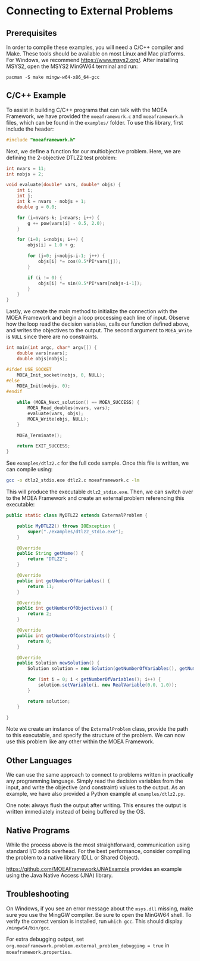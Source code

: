 # Connecting to External Problems

## Prerequisites

In order to compile these examples, you will need a C/C++ compiler and Make.  These tools should be available on
most Linux and Mac platforms.  For Windows, we recommend https://www.msys2.org/.  After installing MSYS2, open the
MSYS2 MinGW64 terminal and run:

```
pacman -S make mingw-w64-x86_64-gcc
```

## C/C++ Example

To assist in building C/C++ programs that can talk with the MOEA Framework, we have provided the `moeaframework.c`
and `moeaframework.h` files, which can be found in the `examples/` folder.  To use this library, first include
the header:

<!-- c:examples/dtlz2.c [20:20] -->

```c
#include "moeaframework.h"
```

Next, we define a function for our multiobjective problem.  Here, we are defining the 2-objective DTLZ2 test problem:

<!-- c:examples/dtlz2.c [24:51] -->

```c
int nvars = 11;
int nobjs = 2;

void evaluate(double* vars, double* objs) {
    int i;
    int j;
    int k = nvars - nobjs + 1;
    double g = 0.0;

    for (i=nvars-k; i<nvars; i++) {
        g += pow(vars[i] - 0.5, 2.0);
    }

    for (i=0; i<nobjs; i++) {
        objs[i] = 1.0 + g;

        for (j=0; j<nobjs-i-1; j++) {
            objs[i] *= cos(0.5*PI*vars[j]);
        }

        if (i != 0) {
            objs[i] *= sin(0.5*PI*vars[nobjs-i-1]);
        }
    }
}
```

Lastly, we create the main method to initialize the connection with the MOEA Framework and begin a loop processing each
line of input.  Observe how the loop read the decision variables, calls our function defined above, and writes the
objectives to the output.  The second argument to `MOEA_Write` is `NULL` since there are no constraints.


<!-- c:examples/dtlz2.c [57-76] -->

```c
int main(int argc, char* argv[]) {
    double vars[nvars];
    double objs[nobjs];

#ifdef USE_SOCKET
    MOEA_Init_socket(nobjs, 0, NULL);
#else
    MOEA_Init(nobjs, 0);
#endif

    while (MOEA_Next_solution() == MOEA_SUCCESS) {
        MOEA_Read_doubles(nvars, vars);
        evaluate(vars, objs);
        MOEA_Write(objs, NULL);
    }

    MOEA_Terminate();

    return EXIT_SUCCESS;
}
```

See `examples/dtlz2.c` for the full code sample.  Once this file is written, we can compile using:

<!-- bash:examples/Makefile [15:15] -->

```bash
gcc -o dtlz2_stdio.exe dtlz2.c moeaframework.c -lm
```

This will produce the executable `dtlz2_stdio.exe`.  Then, we can switch over to the MOEA Framework and create an
external problem referencing this executable:

<!-- java:examples/org/moeaframework/examples/external/ExternalProblemWithStdio.java [61:98] -->

```java
public static class MyDTLZ2 extends ExternalProblem {

    public MyDTLZ2() throws IOException {
        super("./examples/dtlz2_stdio.exe");
    }

    @Override
    public String getName() {
        return "DTLZ2";
    }

    @Override
    public int getNumberOfVariables() {
        return 11;
    }

    @Override
    public int getNumberOfObjectives() {
        return 2;
    }

    @Override
    public int getNumberOfConstraints() {
        return 0;
    }

    @Override
    public Solution newSolution() {
        Solution solution = new Solution(getNumberOfVariables(), getNumberOfObjectives());

        for (int i = 0; i < getNumberOfVariables(); i++) {
            solution.setVariable(i, new RealVariable(0.0, 1.0));
        }

        return solution;
    }

}
```

Note we create an instance of the `ExternalProblem` class, provide the path to this executable, and specify the
structure of the problem.  We can now use this problem like any other within the MOEA Framework.

## Other Languages

We can use the same approach to connect to problems written in practically any programming language.  Simply read the
decision variables from the input, and write the objective (and constraint) values to the output.  As an example, we
have also provided a Python example at `examples/dtlz2.py`.

One note: always flush the output after writing.  This ensures the output is written immediately instead of being
buffered by the OS.

## Native Programs

While the process above is the most straightforward, communication using standard I/O adds overhead.  For the best
performance, consider compiling the problem to a native library (DLL or Shared Object).

https://github.com/MOEAFramework/JNAExample provides an example using the Java Native Access (JNA) library.

## Troubleshooting

On Windows, if you see an error message about the `msys.dll` missing, make sure you use the MingGW compiler.  Be sure
to open the MinGW64 shell.  To verify the correct version is installed, run `which gcc`.  This should display
`/mingw64/bin/gcc`.

For extra debugging output, set `org.moeaframework.problem.external_problem_debugging = true` in
`moeaframework.properties`.
